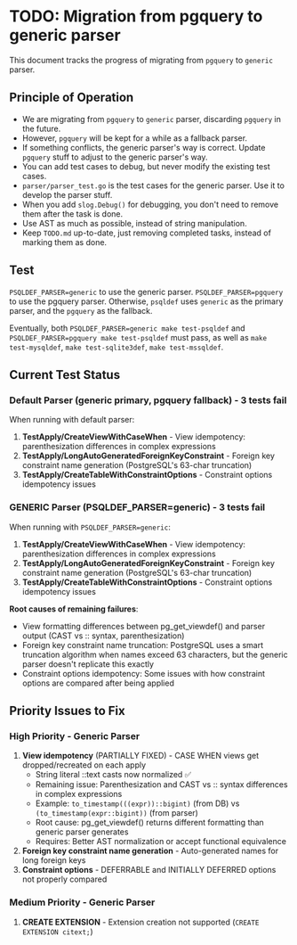 # TODO: Migration from pgquery to generic parser

This document tracks the progress of migrating from `pgquery` to `generic` parser.

## Principle of Operation

* We are migrating from `pgquery` to `generic` parser, discarding `pgquery` in the future.
* However, `pgquery` will be kept for a while as a fallback parser.
* If something conflicts, the generic parser's way is correct. Update `pgquery` stuff to adjust to the generic parser's way.
* You can add test cases to debug, but never modify the existing test cases.
* `parser/parser_test.go` is the test cases for the generic parser. Use it to develop the parser stuff.
* When you add `slog.Debug()` for debugging, you don't need to remove them after the task is done.
* Use AST as much as possible, instead of string manipulation.
* Keep `TODO.md` up-to-date, just removing completed tasks, instead of marking them as done.

## Test

`PSQLDEF_PARSER=generic` to use the generic parser. `PSQLDEF_PARSER=pgquery` to use the pgquery parser. Otherwise, `psqldef` uses `generic` as the primary parser, and the `pgquery` as the fallback.

Eventually, both `PSQLDEF_PARSER=generic make test-psqldef` and `PSQLDEF_PARSER=pgquery make test-psqldef` must pass, as well as `make test-mysqldef`, `make test-sqlite3def`, `make test-mssqldef`.

## Current Test Status

### Default Parser (generic primary, pgquery fallback) - 3 tests fail
When running with default parser:

1. **TestApply/CreateViewWithCaseWhen** - View idempotency: parenthesization differences in complex expressions
2. **TestApply/LongAutoGeneratedForeignKeyConstraint** - Foreign key constraint name generation (PostgreSQL's 63-char truncation)
3. **TestApply/CreateTableWithConstraintOptions** - Constraint options idempotency issues

### GENERIC Parser (PSQLDEF_PARSER=generic) - 3 tests fail
When running with `PSQLDEF_PARSER=generic`:

1. **TestApply/CreateViewWithCaseWhen** - View idempotency: parenthesization differences in complex expressions
2. **TestApply/LongAutoGeneratedForeignKeyConstraint** - Foreign key constraint name generation (PostgreSQL's 63-char truncation)
3. **TestApply/CreateTableWithConstraintOptions** - Constraint options idempotency issues

**Root causes of remaining failures**:
- View formatting differences between pg_get_viewdef() and parser output (CAST vs :: syntax, parenthesization)
- Foreign key constraint name truncation: PostgreSQL uses a smart truncation algorithm when names exceed 63 characters, but the generic parser doesn't replicate this exactly
- Constraint options idempotency: Some issues with how constraint options are compared after being applied

## Priority Issues to Fix

### High Priority - Generic Parser
1. **View idempotency** (PARTIALLY FIXED) - CASE WHEN views get dropped/recreated on each apply
   - String literal ::text casts now normalized ✅
   - Remaining issue: Parenthesization and CAST vs :: syntax differences in complex expressions
   - Example: `to_timestamp(((expr))::bigint)` (from DB) vs `(to_timestamp(expr::bigint))` (from parser)
   - Root cause: pg_get_viewdef() returns different formatting than generic parser generates
   - Requires: Better AST normalization or accept functional equivalence
2. **Foreign key constraint name generation** - Auto-generated names for long foreign keys
3. **Constraint options** - DEFERRABLE and INITIALLY DEFERRED options not properly compared

### Medium Priority - Generic Parser
1. **CREATE EXTENSION** - Extension creation not supported (`CREATE EXTENSION citext;`)

